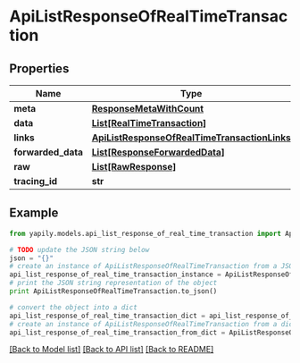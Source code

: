 # ApiListResponseOfRealTimeTransaction


## Properties
Name | Type | Description | Notes
------------ | ------------- | ------------- | -------------
**meta** | [**ResponseMetaWithCount**](ResponseMetaWithCount.md) |  | [optional] 
**data** | [**List[RealTimeTransaction]**](RealTimeTransaction.md) |  | [optional] 
**links** | [**ApiListResponseOfRealTimeTransactionLinks**](ApiListResponseOfRealTimeTransactionLinks.md) |  | [optional] 
**forwarded_data** | [**List[ResponseForwardedData]**](ResponseForwardedData.md) |  | [optional] 
**raw** | [**List[RawResponse]**](RawResponse.md) |  | [optional] 
**tracing_id** | **str** |  | [optional] 

## Example

```python
from yapily.models.api_list_response_of_real_time_transaction import ApiListResponseOfRealTimeTransaction

# TODO update the JSON string below
json = "{}"
# create an instance of ApiListResponseOfRealTimeTransaction from a JSON string
api_list_response_of_real_time_transaction_instance = ApiListResponseOfRealTimeTransaction.from_json(json)
# print the JSON string representation of the object
print ApiListResponseOfRealTimeTransaction.to_json()

# convert the object into a dict
api_list_response_of_real_time_transaction_dict = api_list_response_of_real_time_transaction_instance.to_dict()
# create an instance of ApiListResponseOfRealTimeTransaction from a dict
api_list_response_of_real_time_transaction_from_dict = ApiListResponseOfRealTimeTransaction.from_dict(api_list_response_of_real_time_transaction_dict)
```
[[Back to Model list]](../README.md#documentation-for-models) [[Back to API list]](../README.md#documentation-for-api-endpoints) [[Back to README]](../README.md)


